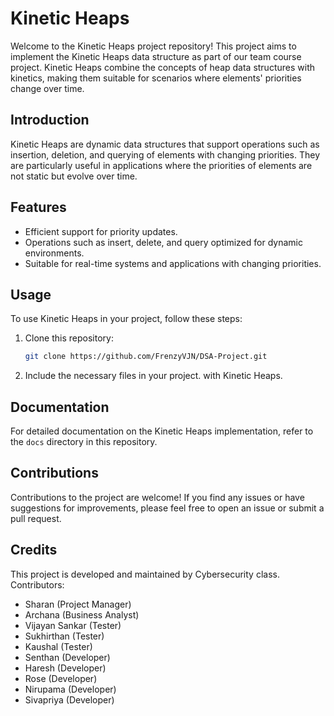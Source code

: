 # Kinetic Heaps

Welcome to the Kinetic Heaps project repository! This project aims to implement the Kinetic Heaps data structure as part of our team course project. Kinetic Heaps combine the concepts of heap data structures with kinetics, making them suitable for scenarios where elements' priorities change over time.

## Introduction

Kinetic Heaps are dynamic data structures that support operations such as insertion, deletion, and querying of elements with changing priorities. They are particularly useful in applications where the priorities of elements are not static but evolve over time.

## Features

- Efficient support for priority updates.
- Operations such as insert, delete, and query optimized for dynamic environments.
- Suitable for real-time systems and applications with changing priorities.

## Usage

To use Kinetic Heaps in your project, follow these steps:

1. Clone this repository:

    ```bash
    git clone https://github.com/FrenzyVJN/DSA-Project.git
    ```

2. Include the necessary files in your project.
with Kinetic Heaps.

## Documentation

For detailed documentation on the Kinetic Heaps implementation, refer to the `docs` directory in this repository.

## Contributions

Contributions to the project are welcome! If you find any issues or have suggestions for improvements, please feel free to open an issue or submit a pull request.

## Credits

This project is developed and maintained by Cybersecurity class.
Contributors:
- Sharan (Project Manager)
- Archana (Business Analyst)
- Vijayan Sankar (Tester)
- Sukhirthan (Tester)
- Kaushal (Tester)
- Senthan (Developer)
- Haresh (Developer)
- Rose (Developer)
- Nirupama (Developer)
- Sivapriya (Developer)
